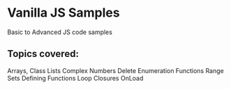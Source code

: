 # Vanilla JS Samples
Basic to Advanced JS code samples

## Topics covered:
  Arrays,
  Class Lists
  Complex Numbers
  Delete
  Enumeration
  Functions
  Range
  Sets
  Defining Functions
  Loop Closures
  OnLoad
